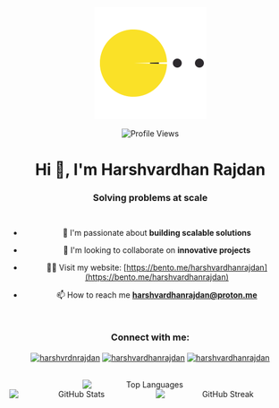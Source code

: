 <div align="center">
	<br>
	<img src="https://raw.githubusercontent.com/Aniket965/Aniket965/master/pacman.svg?sanitize=true" width="200" height="200">
</div>

<p align="center">
  <img src="https://komarev.com/ghpvc/?username=harshvardhanrajdan&style=flat-square&color=blue" alt="Profile Views" />
</p>

<h1 align="center">Hi 👋, I'm Harshvardhan Rajdan</h1>
<h3 align="center">Solving problems at scale</h3>

<div align="center" style="display: flex; flex-direction: column; align-items: center;">

- 🌱 I'm passionate about **building scalable solutions**

- 👯 I'm looking to collaborate on **innovative projects**

- 👨‍💻 Visit my website: [https://bento.me/harshvardhanrajdan](https://bento.me/harshvardhanrajdan)

- 📫 How to reach me **harshvardhanrajdan@proton.me**

</div>

<!--START_SECTION:waka-->

<!--END_SECTION:waka-->

<h3 align="center">Connect with me:</h3>
<p align="center">
<a href="https://twitter.com/harshvrdnrajdan" target="blank"><img align="center" src="https://cdn.jsdelivr.net/npm/simple-icons@3.0.1/icons/twitter.svg" alt="harshvrdnrajdan" height="30" width="40" /></a>
<a href="https://linkedin.com/in/harshvardhanrajdan" target="blank"><img align="center" src="https://cdn.jsdelivr.net/npm/simple-icons@3.0.1/icons/linkedin.svg" alt="harshvardhanrajdan" height="30" width="40" /></a>
<a href="https://instagram.com/harshvardhanrajdan" target="blank"><img align="center" src="https://cdn.jsdelivr.net/npm/simple-icons@3.0.1/icons/instagram.svg" alt="harshvardhanrajdan" height="30" width="40" /></a>
</p>

<br>

<div align="center">
  <div style="display: flex; justify-content: center; gap: 20px; width: 100%;">
    <img src="https://github-readme-stats.vercel.app/api/top-langs/?username=harshvardhanrajdan&layout=compact&theme=radical&hide_border=true" alt="Top Languages" style="width: 48%; max-width: 500px;" />
  </div>
  <div style="display: flex; justify-content: center; gap: 20px; margin-bottom: 20px; width: 100%;">
    <img src="https://github-readme-stats.vercel.app/api?username=harshvardhanrajdan&show_icons=true&locale=en&theme=blue-green" alt="GitHub Stats" style="width: 48%; max-width: 500px;" />
    <img src="https://github-readme-streak-stats.herokuapp.com/?user=harshvardhanrajdan&theme=radical" alt="GitHub Streak" style="width: 48%; max-width: 500px;" />
  </div>
</div>
